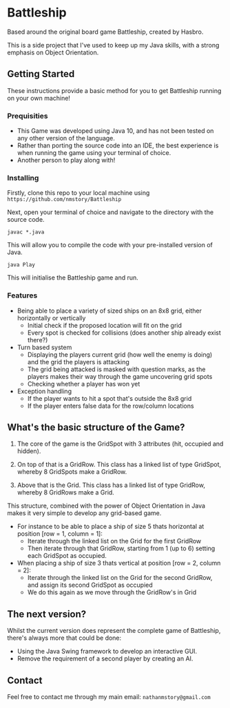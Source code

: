 # Battleship
Based around the original board game Battleship, created by Hasbro.

This is a side project that I've used to keep up my Java skills, with a strong emphasis on Object Orientation.

## Getting Started
These instructions provide a basic method for you to get Battleship running on your own machine!

### Prequisities
* This Game was developed using Java 10, and has not been tested on any other version of the language.
* Rather than porting the source code into an IDE, the best experience is when running the game using your terminal of choice.
* Another person to play along with!

### Installing
Firstly, clone this repo to your local machine using `https://github.com/nmstory/Battleship`

Next, open your terminal of choice and navigate to the directory with the source code.

```
javac *.java
```
This will allow you to compile the code with your pre-installed version of Java.

```
java Play
```
This will initialise the Battleship game and run.

### Features
- Being able to place a variety of sized ships on an 8x8 grid, either horizontally or vertically
  - Initial check if the proposed location will fit on the grid
  - Every spot is checked for collisions (does another ship already exist there?)
- Turn based system
  - Displaying the players current grid (how well the enemy is doing) and the grid the players is attacking
  - The grid being attacked is masked with question marks, as the players makes their way through the game uncovering grid spots
  - Checking whether a player has won yet
- Exception handling
  - If the player wants to hit a spot that's outside the 8x8 grid
  - If the player enters false data for the row/column locations

## What's the basic structure of the Game?
1. The core of the game is the GridSpot with 3 attributes (hit, occupied and hidden).

2. On top of that is a GridRow. This class has a linked list of type GridSpot, whereby 8 GridSpots make a GridRow.

3. Above that is the Grid. This class has a linked list of type GridRow, whereby 8 GridRows make a Grid.

This structure, combined with the power of Object Orientation in Java makes it very simple to develop any grid-based game.

- For instance to be able to place a ship of size 5 thats horizontal at position [row = 1, column = 1]:
  - Iterate through the linked list on the Grid for the first GridRow
  - Then iterate through that GridRow, starting from 1 (up to 6) setting each GridSpot as occupied.
- When placing a ship of size 3 thats vertical at position [row = 2, column = 2]:
  - Iterate through the linked list on the Grid for the second GridRow, and assign its second GridSpot as occupied
  - We do this again as we move through the GridRow's in Grid


## The next version?
Whilst the current version does represent the complete game of Battleship, there's always more that could be done:
* Using the Java Swing framework to develop an interactive GUI.
* Remove the requirement of a second player by creating an AI.

## Contact
Feel free to contact me through my main email: `nathanmstory@gmail.com`
